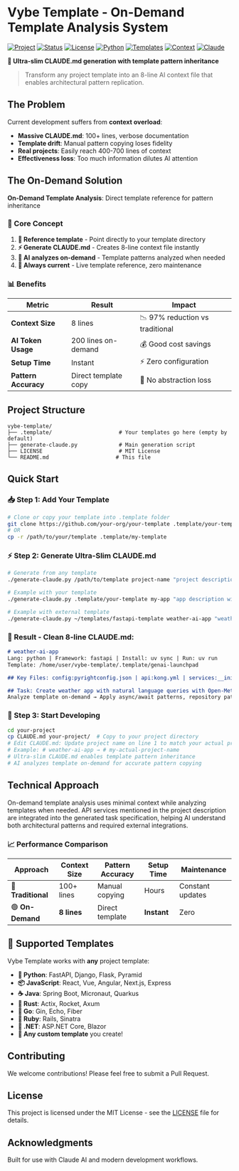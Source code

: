 # Vybe Template - On-Demand Template Analysis System

[![Project](https://img.shields.io/badge/Project-Vybe%20Template-blue)](https://github.com/yourusername/vybe-template)
[![Status](https://img.shields.io/badge/Status-Production-success)](https://github.com/yourusername/vybe-template)
[![License](https://img.shields.io/badge/License-MIT-green)](./LICENSE)
[![Python](https://img.shields.io/badge/Python-3.6+-blue)](https://www.python.org/)
[![Templates](https://img.shields.io/badge/Templates-Any%20Framework-purple)](#supported-templates)
[![Context](https://img.shields.io/badge/Context-8%20Lines-brightgreen)](#the-on-demand-solution)
[![Claude](https://img.shields.io/badge/Claude-AI%20Ready-orange)](https://claude.ai)

**🚀 Ultra-slim CLAUDE.md generation with template pattern inheritance**

> Transform any project template into an 8-line AI context file that enables architectural pattern replication.

## The Problem

Current development suffers from **context overload**:
- **Massive CLAUDE.md**: 100+ lines, verbose documentation
- **Template drift**: Manual pattern copying loses fidelity
- **Real projects**: Easily reach 400-700 lines of context
- **Effectiveness loss**: Too much information dilutes AI attention

## The On-Demand Solution

**On-Demand Template Analysis**: Direct template reference for pattern inheritance

### 🎯 Core Concept
1. **📁 Reference template** - Point directly to your template directory
2. **⚡ Generate CLAUDE.md** - Creates 8-line context file instantly
3. **🤖 AI analyzes on-demand** - Template patterns analyzed when needed
4. **🔄 Always current** - Live template reference, zero maintenance

### 📊 Benefits

| Metric | Result | Impact |
|--------|--------|--------|
| **Context Size** | 8 lines | 📉 97% reduction vs traditional |
| **AI Token Usage** | 200 lines on-demand | 💰 Good cost savings |
| **Setup Time** | Instant | ⚡ Zero configuration |
| **Pattern Accuracy** | Direct template copy | 🎯 No abstraction loss |

## Project Structure

```
vybe-template/
├── .template/                     # Your templates go here (empty by default)
├── generate-claude.py             # Main generation script
├── LICENSE                        # MIT License
└── README.md                     # This file
```

## Quick Start

### 📥 Step 1: Add Your Template

```bash
# Clone or copy your template into .template folder
git clone https://github.com/your-org/your-template .template/your-template
# OR
cp -r /path/to/your/template .template/my-template
```

### ⚡ Step 2: Generate Ultra-Slim CLAUDE.md
```bash
# Generate from any template
./generate-claude.py /path/to/template project-name "project description [with API services]"

# Example with your template
./generate-claude.py .template/your-template my-app "app description with API services needed"

# Example with external template
./generate-claude.py ~/templates/fastapi-template weather-ai-app "weather app with Open-Meteo and OpenAI services"
```

### 📄 Result - Clean 8-line CLAUDE.md:
```markdown
# weather-ai-app
Lang: python | Framework: fastapi | Install: uv sync | Run: uv run
Template: /home/user/vybe-template/.template/genai-launchpad

## Key Files: config:pyrightconfig.json | api:kong.yml | services:__init__.py | database:pooler.sql

## Task: Create weather app with natural language queries with Open-Meteo and OpenAI services using template patterns
Analyze template on-demand → Apply async/await patterns, repository patterns → Maintain consistency
```

### 🎨 Step 3: Start Developing
```bash
cd your-project
cp CLAUDE.md your-project/  # Copy to your project directory
# Edit CLAUDE.md: Update project name on line 1 to match your actual project
# Example: # weather-ai-app → # my-actual-project-name
# Ultra-slim CLAUDE.md enables template pattern inheritance
# AI analyzes template on-demand for accurate pattern copying
```

## Technical Approach

On-demand template analysis uses minimal context while analyzing templates when needed. API services mentioned in the project description are integrated into the generated task specification, helping AI understand both architectural patterns and required external integrations.

### 📈 Performance Comparison

| Approach | Context Size | Pattern Accuracy | Setup Time | Maintenance |
|----------|--------------|------------------|------------|-------------|
| 🔴 **Traditional** | 100+ lines | Manual copying | Hours | Constant updates |
| 🟢 **On-Demand** | **8 lines** | Direct template | **Instant** | Zero |

## 🎯 Supported Templates

Vybe Template works with **any** project template:

- **🐍 Python**: FastAPI, Django, Flask, Pyramid
- **📦 JavaScript**: React, Vue, Angular, Next.js, Express
- **☕ Java**: Spring Boot, Micronaut, Quarkus
- **🦀 Rust**: Actix, Rocket, Axum
- **🐹 Go**: Gin, Echo, Fiber
- **💎 Ruby**: Rails, Sinatra
- **🔷 .NET**: ASP.NET Core, Blazor
- **🎯 Any custom template** you create!

## Contributing

We welcome contributions! Please feel free to submit a Pull Request.

## License

This project is licensed under the MIT License - see the [LICENSE](LICENSE) file for details.

## Acknowledgments

Built for use with Claude AI and modern development workflows.
